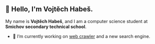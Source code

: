 ## 👋 Hello, I'm Vojtěch Habeš.

My name is **Vojtěch Habeš**, and I am a computer science student at **Smichov secondary technical school**.

- 🔭 I’m currently working on [web crawler](https://github.com/vojhab/web-crawler) and a new search engine.
